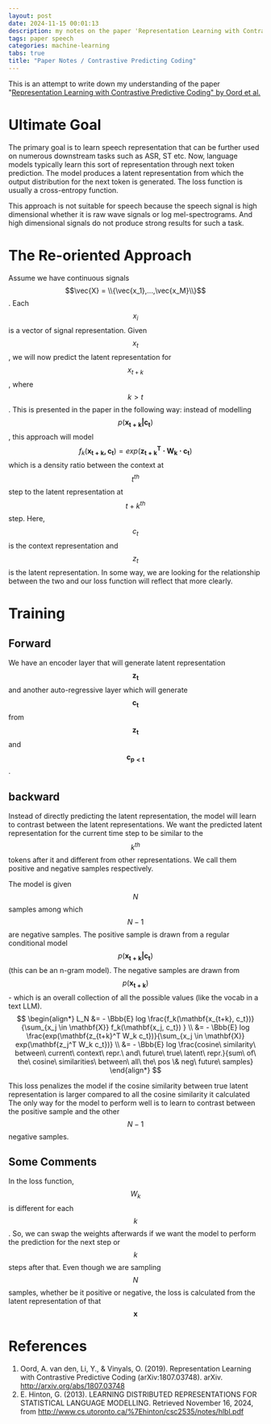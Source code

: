 ```yaml
---  
layout: post
date: 2024-11-15 00:01:13
description: my notes on the paper 'Representation Learning with Contrastive Predictive Coding' by Oord et al.
tags: paper speech
categories: machine-learning
tabs: true
title: "Paper Notes / Contrastive Predicting Coding"  
---
```

This is an attempt to write down my understanding of the paper "[Representation Learning with Contrastive Predictive Coding" by Oord et al.](http://arxiv.org/abs/1807.03748)

# Ultimate Goal
The primary goal is to learn speech representation that can be further used on numerous downstream tasks such as ASR, ST etc. Now, language models typically learn this sort of representation through next token prediction. The model produces a latent representation from which the output distribution for the next token is generated. The loss function is usually a cross-entropy function. 

This approach is not suitable for speech because the speech signal is high dimensional whether it is raw wave signals or log mel-spectrograms. And high dimensional signals do not produce strong results for such a task. 
# The Re-oriented Approach
Assume we have continuous signals $$\vec{X} = \\{\vec{x_1},...,\vec{x_M}\\}$$. Each $$x_i$$ is a vector of signal representation. Given $$x_t$$, we will now predict the latent representation for $$x_{t+k}$$, where $$k > t$$. This is presented in the paper in the following way: instead of modelling $$p(\mathbf{x_{t+k} | c_t})$$, this approach will model $$f_k(\mathbf{x_{t+k}, c_t}) = exp(\mathbf{z_{t+k}^T \cdot W_k \cdot c_t})$$ which is a density ratio between the context at $$t^{th}$$ step to the latent representation at $$t+k^{th}$$ step. Here, $$c_t$$ is the context representation and $$z_t$$ is the latent representation. In some way, we are looking for the relationship between the two and our loss function will reflect that more clearly. 

# Training
## Forward
We have an encoder layer that will generate latent representation $$\mathbf{z_t}$$ and another auto-regressive layer which will generate $$\mathbf{c_t}$$ from $$\mathbf{z_t}$$ and $$\mathbf{c_{p < t}}$$.

## backward
Instead of directly predicting the latent representation, the model will learn to contrast between the latent representations. We want the predicted latent representation for the current time step to be similar to the $$k^{th}$$ tokens after it and different from other representations. We call them positive and negative samples respectively. 

The model is given $$N$$ samples among which $$N-1$$ are negative samples. The positive sample is drawn from a regular conditional model $$p(\mathbf{x_{t+k}|c_t})$$ (this can be an n-gram model). The negative samples are drawn from $$p(\mathbf{x_{t+k}})$$ - which is an overall collection of all the possible values (like the vocab in a text LLM).
$$
\begin{align*}
 L_N &= - \Bbb{E} log \frac{f_k(\mathbf{x_{t+k}, c_t})}{\sum_{x_j \in \mathbf{X}} f_k(\mathbf{x_j, c_t}) } \\
  &= - \Bbb{E} log \frac{exp(\mathbf{z_{t+k}^T W_k c_t})}{\sum_{x_j \in \mathbf{X}} exp(\mathbf{z_j^T W_k c_t})} \\
  &= - \Bbb{E} log \frac{cosine\ similarity\ between\ current\ context\ repr.\ and\ future\ true\ latent\ repr.}{sum\ of\ the\ cosine\ similarities\ between\ all\ the\ pos \& neg\ future\ samples}
\end{align*}
$$

This loss penalizes the model if the cosine similarity between true latent representation is larger compared to all the cosine similarity it calculated The only way for the model to perform well is to learn to contrast between the positive sample and the other $$N-1$$ negative samples.

## Some Comments
In the loss function, $$W_k$$ is different for each $$k$$. So, we can swap the weights afterwards if we want the model to perform the prediction for the next step or $$k$$ steps after that. Even though we are sampling $$N$$ samples, whether be it positive or negative, the loss is calculated from the latent representation of that $$\mathbf{x}$$

# References
1. Oord, A. van den, Li, Y., & Vinyals, O. (2019). Representation Learning with Contrastive Predictive Coding (arXiv:1807.03748). arXiv. http://arxiv.org/abs/1807.03748
2. E. Hinton, G. (2013). LEARNING DISTRIBUTED REPRESENTATIONS FOR STATISTICAL LANGUAGE MODELLING. Retrieved November 16, 2024, from http://www.cs.utoronto.ca/%7Ehinton/csc2535/notes/hlbl.pdf
